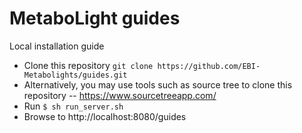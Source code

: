 # MetaboLight guides

Local installation guide

- Clone this repository
```git clone https://github.com/EBI-Metabolights/guides.git```
- Alternatively, you may use tools such as source tree to clone this repository
--  https://www.sourcetreeapp.com/
- Run ```$ sh run_server.sh```
- Browse to http://localhost:8080/guides
